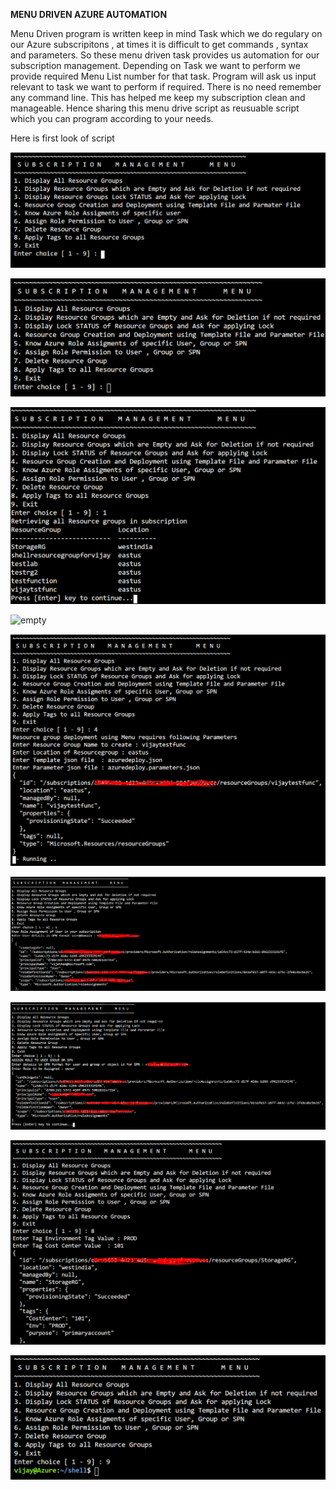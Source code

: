 __MENU DRIVEN AZURE AUTOMATION__

Menu Driven program is written keep in mind Task which we do regulary on our Azure subscripitons , at times it is difficult to get commands , syntax and parameters. So these menu driven task provides us automation for our subscription management. Depending on Task we want to perform we provide required Menu List number for that task. Program will ask us input relevant to task we want to perform if required. There is no need remember any command line. This has helped me keep my subscription clean and manageable. Hence sharing this menu drive script as reusuable script which you can program according to your needs.

Here is first look of script

![MENU](images/MENU.PNG)


![MENU](images/menu.PNG)

![list](images/listresourcegroups.PNG)

![empty](images/emptyresourcegroups.PNG)

![deployment](images/resourcedeployment1.PNG)

![view](images/viewroleassignment.PNG)

![roleassign](images/roleassignment.PNG)

![tags](images/tags.PNG)

![exit](images/exit.PNG)
